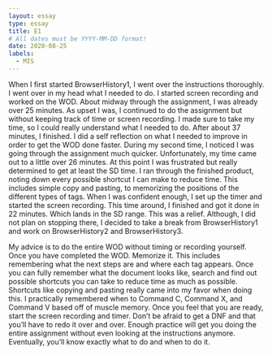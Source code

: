 ```yaml
---
layout: essay
type: essay
title: E1
# All dates must be YYYY-MM-DD format!
date: 2020-08-25
labels:
  - MIS
---
```




When I first started BrowserHistory1, I went over the instructions thoroughly. I went over in my head what I needed to do. I started screen recording and worked on the WOD. About midway through the assignment, I was already over 25 minutes. As upset I was, I continued to do the assignment but without keeping track of time or screen recording. I made sure to take my time, so I could really understand what I needed to do. After about 37 minutes, I finished. I did a self reflection on what I needed to improve in order to get the WOD done faster. During my second time, I noticed I was going through the assignment much quicker. Unfortunately, my time came out to a little over 26 minutes. At this point I was frustrated but really determined to get at least the SD time. I ran through the finished product, noting down every possible shortcut I can make to reduce time. This includes simple copy and pasting, to memorizing the positions of the different types of tags. When I was confident enough, I set up the timer and started the screen recording. This time around, I finished and got it done in 22 minutes. Which lands in the SD range. This was a relief. Although, I did not plan on stopping there, I decided to take a break from BrowserHistory1 and work on BrowserHistory2 and BrowserHistory3.

My advice is to do the entire WOD without timing or recording yourself. Once you have completed the WOD.  Memorize it. This includes remembering what the next steps are and where each tag appears. Once you can fully remember what the document looks like, search and find out possible shortcuts you can take to reduce time as much as possible. Shortcuts like copying and pasting really came into my favor when doing this. I practically remembered when to Command C, Command X, and Command V based off of muscle memory. Once you feel that you are ready, start the screen recording and timer. Don’t be afraid to get a DNF and that you’ll have to redo it over and over. Enough practice will get you doing the entire assignment without even looking at the instructions anymore. Eventually, you’ll know exactly what to do and when to do it. 

